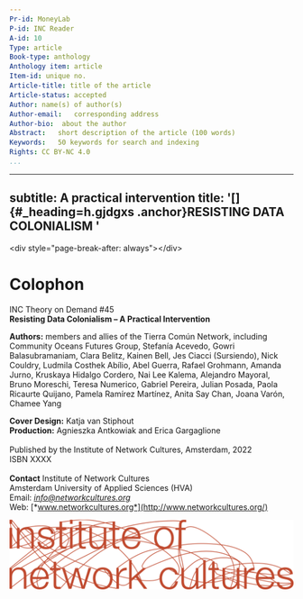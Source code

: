 ```yaml
---
Pr-id: MoneyLab
P-id: INC Reader
A-id: 10
Type: article
Book-type: anthology
Anthology item: article
Item-id: unique no.
Article-title: title of the article
Article-status: accepted
Author: name(s) of author(s)
Author-email:   corresponding address
Author-bio:  about the author
Abstract:   short description of the article (100 words)
Keywords:   50 keywords for search and indexing
Rights: CC BY-NC 4.0
...
```


---
subtitle: A practical intervention
title: '[]{#_heading=h.gjdgxs .anchor}RESISTING DATA COLONIALISM '
---


&lt;div style="page-break-after: always"&gt;&lt;/div&gt;

# Colophon

INC Theory on Demand \#45\
**Resisting Data Colonialism – A Practical Intervention**

**Authors:** members and allies of the Tierra Común Network, including
Community Oceans Futures Group, Stefanía Acevedo, Gowri Balasubramaniam,
Clara Belitz, Kainen Bell, Jes Ciacci (Sursiendo), Nick Couldry, Ludmila
Costhek Abílio, Abel Guerra, Rafael Grohmann, Amanda Jurno, Kruskaya
Hidalgo Cordero, Nai Lee Kalema, Alejandro Mayoral, Bruno Moreschi,
Teresa Numerico, Gabriel Pereira, Julian Posada, Paola Ricaurte Quijano,
Pamela Ramírez Martínez, Anita Say Chan, Joana Varón, Chamee Yang

**Cover Design:** Katja van Stiphout\
**Production:** Agnieszka Antkowiak and Erica Gargaglione\
\
Published by the Institute of Network Cultures, Amsterdam, 2022\
ISBN XXXX\
\
**Contact** Institute of Network Cultures\
Amsterdam University of Applied Sciences (HVA)\
Email: [*info@networkcultures.org*](mailto:info@networkcultures.org)\
Web: [*www.networkcultures.org*](http://www.networkcultures.org/)

![](imgs/INC-logoCMYK.png)